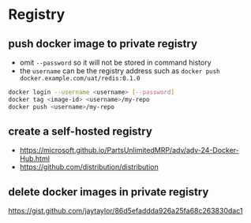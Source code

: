# Registry

## push docker image to private registry
- omit `--password` so it will not be stored in command history
- the `username` can be the registry address such as `docker push docker.example.com/uat/redis:0.1.0`
```sh
docker login --username <username> [--password]
docker tag <image-id> <username>/my-repo
docker push <username>/my-repo
```

## create a self-hosted registry
- https://microsoft.github.io/PartsUnlimitedMRP/adv/adv-24-Docker-Hub.html
- https://github.com/distribution/distribution

## delete docker images in private registry
https://gist.github.com/jaytaylor/86d5efaddda926a25fa68c263830dac1
